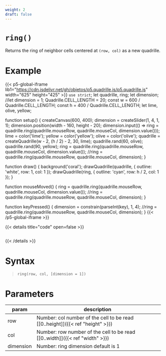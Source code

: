 ```yaml
---
weight: 2
draft: false
---
```


# `ring()`

Returns the ring of neighbor cells centered at `(row, col)` as a new quadrille.

# Example

{{< p5-global-iframe lib1="https://cdn.jsdelivr.net/gh/objetos/p5.quadrille.js/p5.quadrille.js" width="625" height="425" >}}
`use strict`;
let quadrille, ring;
let dimension;
//let dimension = 1;
Quadrille.CELL_LENGTH = 20;
const w = 600 / Quadrille.CELL_LENGTH;
const h = 400 / Quadrille.CELL_LENGTH;
let lime, olive, yellow;

function setup() {
  createCanvas(600, 400);
  dimension = createSlider(1, 4, 1, 1);
  dimension.position(width - 160, height - 20);
  dimension.input(() => ring = quadrille.ring(quadrille.mouseRow, quadrille.mouseCol, dimension.value()));
  lime = color('lime');
  yellow = color('yellow');
  olive = color('olive');
  quadrille = createQuadrille(w - 2, (h / 2) - 2, 30, lime);
  quadrille.rand(60, olive);
  quadrille.rand(90, yellow);
  ring = quadrille.ring(quadrille.mouseRow, quadrille.mouseCol, dimension.value());
  //ring = quadrille.ring(quadrille.mouseRow, quadrille.mouseCol, dimension);
}

function draw() {
  background('coral');
  drawQuadrille(quadrille, { outline: 'white', row: 1, col: 1 });
  drawQuadrille(ring, { outline: 'cyan', row: h / 2, col: 1 });
}

function mouseMoved() {
  ring = quadrille.ring(quadrille.mouseRow, quadrille.mouseCol, dimension.value());
  //ring = quadrille.ring(quadrille.mouseRow, quadrille.mouseCol, dimension);
}

function keyPressed() {
  dimension = constrain(parseInt(key), 1, 4);
  //ring = quadrille.ring(quadrille.mouseRow, quadrille.mouseCol, dimension);
}
{{< /p5-global-iframe >}}

{{< details title="code" open=false >}}
```js

```
{{< /details >}}

# Syntax

> `ring(row, col, [dimension = 1])`

# Parameters

| param     | description                                                                     |
|-----------|---------------------------------------------------------------------------------|
| row       | Number: col number of the cell to be read [\[0..height\]]({{< ref "height" >}}) |
| col       | Number: row number of the cell to be read [\[0..width\]]({{< ref "width" >}})   |
| dimension | Number: ring dimension default is 1                                             |